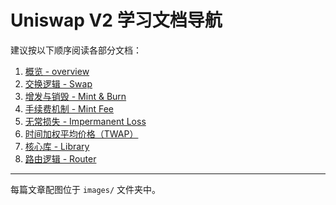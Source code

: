 # Uniswap V2 学习文档导航

建议按以下顺序阅读各部分文档：

1. [概览 - overview](./UniswapV2-overview.md)
2. [交换逻辑 - Swap](./UniswapV2-swap.md)
3. [增发与销毁 - Mint & Burn](./UniswapV2-mintAndburn.md)
4. [手续费机制 - Mint Fee](./UniswapV2-mintFee.md)
5. [无常损失 - Impermanent Loss](./UniswapV2-ImpermanentLoss.md)
6. [时间加权平均价格（TWAP）](./UniswapV2-TWAP.md)
7. [核心库 - Library](./UniswapV2Library.md)
8. [路由逻辑 - Router](./UniswapV2-router.md)

---

每篇文章配图位于 `images/` 文件夹中。
